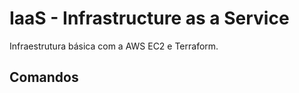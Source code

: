 # IaaS - Infrastructure as a Service

Infraestrutura básica com a AWS EC2 e Terraform.

## Comandos
